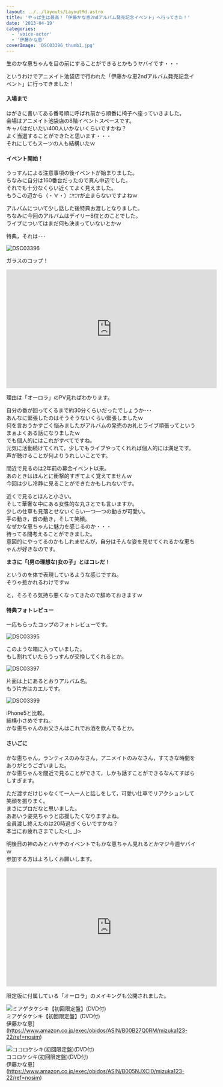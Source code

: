```yaml
---
layout: ../../layouts/LayoutMd.astro
title: 'やっぱ生は最高！「伊藤かな恵2ndアルバム発売記念イベント」へ行ってきた！'
date: '2013-04-19'
categories:
  - 'voice-actor'
  - '伊藤かな恵'
coverImage: 'DSC03396_thumb1.jpg'
---
```


生のかな恵ちゃんを目の前にすることができるとかもうヤバイです・・・

というわけでアニメイト池袋店で行われた「伊藤かな恵2ndアルバム発売記念イベント」に行ってきました！

#### 入場まで

はがきに書いてある番号順に呼ばれ前から順番に椅子へ座っていきました。  
会場はアニメイト池袋店の8階イベントスペースです。  
キャパはだいたい400人いかないくらいですかね？  
よく当選することができたと思います・・・  
それにしてもスーツの人も結構いたｗ

#### イベント開始！

うっすんによる注意事項の後イベントが始まりました。  
ちなみに自分は160番台だったので真ん中辺でした。  
それでも十分なくらい近くてよく見えました。  
もうこの辺から（・∀・）ﾆﾔﾆﾔが止まらないですよねｗ

アルバムについて少し話した後特典お渡しとなりました。  
ちなみに今回のアルバムはデイリー8位とのことでした。  
ライブについてはまだ何も決まっていないとかｗ

特典，それは･･･

![DSC03396](/archive/images/DSC03396_thumb.jpg 'DSC03396')

ガラスのコップ！

<iframe height="315" src="http://www.youtube.com/embed/9t_l8acYmBc?rel=0" frameborder="0" width="560" allowfullscreen="allowfullscreen"></iframe>

理由は「オーロラ」のPV見ればわかります。

自分の番が回ってくるまで約30分くらいだったでしょうか･･･  
あんなに緊張したのはそうそうないくらい緊張しましたｗ  
何を言おうかすごく悩みましたがアルバムの発売のお礼とライブ頑張ってというまぁよくある話になりましたｗ  
でも個人的にはこれがすべてですね。  
元気に活動続けてくれて，少しでもライブやってくれれば個人的には満足です。  
声が聴けることが何よりうれしいことです。

間近で見るのは2年前の募金イベント以来。  
あのときはほんとに衝撃的すぎてよく覚えてませんｗ  
今回は少し冷静に見ることができたかもしれないです。

近くで見るとほんと小さい。  
そして華奢な中にある女性的な丸さとでも言いますか。  
少しの仕草も見落とせないくらい一つ一つの動きが可愛い。  
手の動き，首の動き，そして笑顔。  
なぜかな恵ちゃんに魅力を感じるのか・・・  
待ってる間考えることができました。  
意図的にやってるのかもしれませんが，自分はそんな姿を見せてくれるかな恵ちゃんが好きなのです。

**まさに「(男の理想な)女の子」とはコレだ！**

というのを体で表現しているような感じですね。  
そりゃ惹かれるわけですｗ

と，そろそろ気持ち悪くなってきたので辞めておきますｗ

#### 特典フォトレビュー

一応もらったコップのフォトレビューです。

![DSC03395](/archive/images/DSC03395_thumb.jpg 'DSC03395')

このような箱に入っていました。  
もし割れていたらうっすんが交換してくれるとか。

![DSC03397](/archive/images/DSC03397_thumb.jpg 'DSC03397')

片面は上にあるとおりアルバム名。  
もう片方はカエルです。

![DSC03399](/archive/images/DSC03399_thumb.jpg 'DSC03399')

iPhone5と比較。  
結構小さめですね。  
かな恵ちゃんのお父さんはこれでお酒を飲んでるとか。

#### さいごに

かな恵ちゃん，ランティスのみなさん，アニメイトのみなさん，すてきな時間をありがとうございました。  
かな恵ちゃんを間近で見ることができて，しかも話すことができるなんてすばらしすぎます。

ただ渡すだけじゃなくて一人一人と話しをして，可愛い仕草でリアクションして笑顔を振りまく。  
まさにプロだなと思いました。  
ああいう姿見ちゃうと応援したくなりますよね。  
全員渡し終えたのは20時過ぎくらいですかね？  
本当にお疲れさまでした<(\_ \_)>

明後日の神のみとハヤテのイベントでもかな恵ちゃん見れるとかマジ今週ヤバイｗ  
参加する方はよろしくお願いします。

<iframe height="315" src="http://www.youtube.com/embed/rFmtL9La0HQ?rel=0" frameborder="0" width="560" allowfullscreen="allowfullscreen"></iframe>

限定版に付属している「オーロラ」のメイキングも公開されました。

![ミアゲタケシキ【初回限定盤】(DVD付)](/archive/images/41fTZ7UpCbL._SL160_.jpg)  
ミアゲタケシキ【初回限定盤】(DVD付)  
伊藤かな恵](https://www.amazon.co.jp/exec/obidos/ASIN/B00B27Q0RM/mizuka123-22/ref=nosim)

![ココロケシキ(初回限定盤)(DVD付)](/archive/images/51LuGSn5j6L._SL160_.jpg)  
ココロケシキ(初回限定盤)(DVD付)  
伊藤かな恵](https://www.amazon.co.jp/exec/obidos/ASIN/B005NJXCI0/mizuka123-22/ref=nosim)
